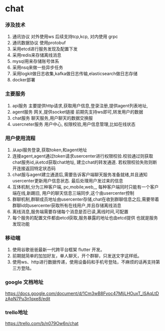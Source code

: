 # chat

### 涉及技术

 1. 通讯协议 对外使用ws 后续支持tcp,kcp, 对内使用 grpc
 2. 通讯数据协议 使用protobuf
 3. 采用etcd进行服务发现及配置下发
 4. 采用redis来存储离线消息
 5. mysql用来存储账号体系
 6. 采用nsq来做一些异步任务
 7. 采用logkit做日志收集,kafka做日志传输,elasticsearch做日志存储
 8. docker部署


### 主要服务
1. api服务 主要提供http请求,获取用户信息,登录注册,提供agent列表地址,
2. agent服务 网关,提供socket链接 前期先支持ws即可,转发用户的数据
3. chat服务 聊天服务,用户聊天的数据交换服
4. usercneter服务 用户中心, 权限校验,用户信息管理,比如在线状态


### 用户使用流程
1.  从api服务登录,获取token,和agent地址
2. 连接agent,agent通过token请求usercenter进行权限校验.校验通过则获取chat服务id,从etcd获取chat地址,
   建立chat的转发通道. 若权限校验失败则断开连接返回特定状态码
3. chat服与agent建立通道后,需要告诉客户端聊天服务准备就绪,并且通知usercenter更新用户信息状态. 最后处理用户发过来的信息
4. 互体机制,分为三种客户端, pc,mobile,web,,, 每种客户端同时只能有一个客户端在线,新踢旧, 用户的聊天信息三端同步,这个由usercenter控制
5.  群聊机制,群聊成员地址由usercenter存储,chat在收到群聊信息之后,需要带着群聊id向usercenter获取所有在线用户,并且存储离线消息
6. 离线消息,服务端需要存储每个消息是否已读,离线时间,可配置
7. 每个服务的配置文件都由etcd获取,服务暴露的地址也由etcd提供 也就是服务发现功能

### 移动端
1. 使用谷歌爸爸最新一代跨平台框架 flutter 开发。
2. 前期就简单的加加好友，单人聊天，开个群聊，只发送文字这样纸。
3. 使用ws、http进行数据传递，使用设备码和手机号登陆，不麻烦的话再支持第三方登陆。

### google 文档地址
https://docs.google.com/document/d/1Cm3wB8Fvoc47MIjLHOuxT_ISAqLtDzApN7Pu3n1qxe8/edit

### trello地址
https://trello.com/b/n079Ow6n/chat
